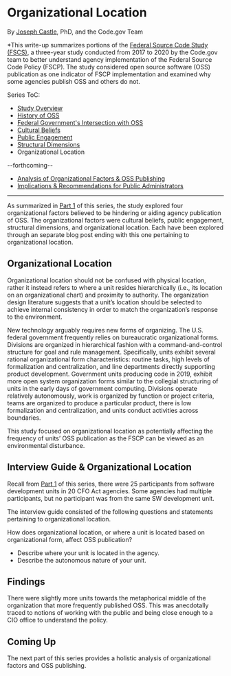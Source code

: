 # Organizational Location
By [Joseph Castle](https://digital.gov/authors/joseph-castle/), PhD, and the Code.gov Team

*This write-up summarizes portions of the [Federal Source Code Study (FSCS)](https://github.com/GSA/code-gov/blob/master/docs/FederalSourceCodeStudy/FederalSourceCodeStudy.pdf), a three-year study conducted from 2017 to 2020 by the Code.gov team to better understand agency implementation of the Federal Source Code Policy (FSCP). The study considered open source software (OSS) publication as one indicator of FSCP implementation and examined why some agencies publish OSS and others do not.

Series ToC:
- [Study Overview](study_overview.md)
- [History of OSS](history_of_OSS.md)
- [Federal Government's Intersection with OSS](govt_intersection_OSS.md)
- [Cultural Beliefs](cultural_beliefs.md)
- [Public Engagement](public_engagement.md)
- [Structural Dimensions](structural_dimensions.md)
- Organizational Location

--forthcoming--
- [Analysis of Organizational Factors & OSS Publishing](#)
- [Implications & Recommendations for Public Administrators](#)

---

As summarized in [Part 1](https://medium.com/codedotgov/federal-source-code-study-series-part-1-the-overview-72acce742260) of this series, the study explored four organizational factors believed to be hindering or aiding agency publication of OSS. The organizational factors were cultural beliefs, public engagement, structural dimensions, and organizational location. Each have been explored through an separate blog post ending with this one pertaining to organizational location.

## Organizational Location

Organizational location should not be confused with physical location, rather it instead refers to where a unit resides hierarchically (i.e., its location on an organizational chart) and proximity to authority.  The organization design literature suggests that a unit’s location should be selected to achieve internal consistency in order to match the organization’s response to the environment.

New technology arguably requires new forms of organizing.  The U.S. federal government frequently relies on bureaucratic organizational forms.  Divisions are organized in hierarchical fashion with a command-and-control structure for goal and rule management.  Specifically, units exhibit several rational organizational form characteristics: routine tasks, high levels of formalization and centralization, and line departments directly supporting product development.  Government units producing code in 2019, exhibit more open system organization forms similar to the collegial structuring of units in the early days of government computing.  Divisions operate relatively autonomously, work is organized by function or project criteria, teams are organized to produce a particular product, there is low formalization and centralization, and units conduct activities across boundaries.

This study focused on organizational location as potentially affecting the frequency of units’ OSS publication as the FSCP can be viewed as an environmental disturbance.

## Interview Guide & Organizational Location

Recall from [Part 1](https://medium.com/codedotgov/federal-source-code-study-series-part-1-the-overview-72acce742260) of this series, there were 25 participants from software development units in 20 CFO Act agencies. Some agencies had multiple participants, but no participant was from the same SW development unit.

The interview guide consisted of the following questions and statements pertaining to organizational location.

How does organizational location, or where a unit is located based on organizational form, affect OSS publication?
-	Describe where your unit is located in the agency.
-	Describe the autonomous nature of your unit.

## Findings

There were slightly more units towards the metaphorical middle of the organization that more frequently published OSS. This was anecdotally traced to notions of working with the public and being close enough to a CIO office to understand the policy.

## Coming Up

The next part of this series provides a holistic analysis of organizational factors and OSS publishing.
